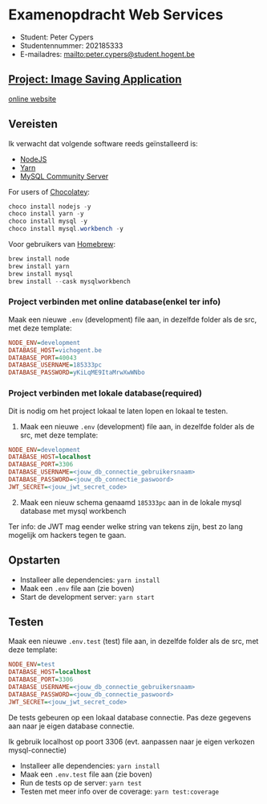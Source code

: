 # Examenopdracht Web Services

- Student: Peter Cypers
- Studentennummer: 202185333
- E-mailadres: <mailto:peter.cypers@student.hogent.be>

## <u>Project: Image Saving Application</u>

[online website](https://peter-cypers-images-project.onrender.com)

## Vereisten

Ik verwacht dat volgende software reeds geïnstalleerd is:

- [NodeJS](https://nodejs.org)
- [Yarn](https://yarnpkg.com)
- [MySQL Community Server](https://dev.mysql.com/downloads/mysql/)

For users of [Chocolatey](https://chocolatey.org/):

```powershell
choco install nodejs -y
choco install yarn -y
choco install mysql -y
choco install mysql.workbench -y
```

Voor gebruikers van [Homebrew](https://brew.sh/):

```powershell
brew install node
brew install yarn
brew install mysql
brew install --cask mysqlworkbench
```

### Project verbinden met online database(enkel ter info)

Maak een nieuwe `.env` (development) file aan, in dezelfde folder als de src, met deze template:

```ini
NODE_ENV=development
DATABASE_HOST=vichogent.be
DATABASE_PORT=40043
DATABASE_USERNAME=185333pc
DATABASE_PASSWORD=yKiLqME9ItaMrwXwWNbo
```

### Project verbinden met lokale database(required)

Dit is nodig om het project lokaal te laten lopen en lokaal te testen.

1. Maak een nieuwe `.env` (development) file aan, in dezelfde folder als de src, met deze template:

```ini
NODE_ENV=development
DATABASE_HOST=localhost
DATABASE_PORT=3306
DATABASE_USERNAME=<jouw_db_connectie_gebruikersnaam>
DATABASE_PASSWORD=<jouw_db_connectie_paswoord>
JWT_SECRET=<jouw_jwt_secret_code>
```

2. Maak een nieuw schema genaamd `185333pc` aan in de lokale mysql database met mysql workbench

Ter info: de JWT mag eender welke string van tekens zijn, best zo lang mogelijk om hackers tegen te gaan.

## Opstarten

- Installeer alle dependencies: `yarn install`
- Maak een `.env` file aan (zie boven)
- Start de development server: `yarn start`

## Testen

Maak een nieuwe `.env.test` (test) file aan, in dezelfde folder als de src, met deze template:

```ini
NODE_ENV=test
DATABASE_HOST=localhost
DATABASE_PORT=3306
DATABASE_USERNAME=<jouw_db_connectie_gebruikersnaam>
DATABASE_PASSWORD=<jouw_db_connectie_paswoord>
JWT_SECRET=<jouw_jwt_secret_code>
```

De tests gebeuren op een lokaal database connectie. Pas deze gegevens aan naar je eigen database connectie.

Ik gebruik localhost op poort 3306 (evt. aanpassen naar je eigen verkozen mysql-connectie)

- Installeer alle dependencies: `yarn install`
- Maak een `.env.test` file aan (zie boven)
- Run de tests op de server: `yarn test`
- Testen met meer info over de coverage: `yarn test:coverage`